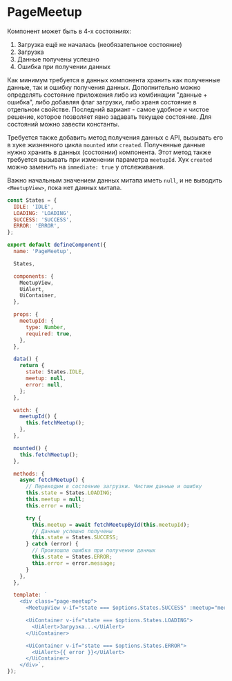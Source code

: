# PageMeetup

Компонент может быть в 4-х состояниях:

1. Загрузка ещё не началась (необязательное состояние)
2. Загрузка
3. Данные получены успешно
4. Ошибка при получении данных

Как минимум требуется в данных компонента хранить как полученные данные, так и ошибку получения данных. Дополнительно
можно определять состояние приложения либо из комбинации "данные + ошибка", либо добавляя флаг загрузки, либо храня
состояние в отдельном свойстве. Последний вариант - самое удобное и чистое решение, которое позволяет явно задавать
текущее состояние. Для состояний можно завести константы.

Требуется также добавить метод получения данных с API, вызывать его в хуке жизненного цикла `mounted` или `created`.
Полученные данные нужно хранить в данных (состоянии) компонента. Этот метод также требуется вызывать при изменении
параметра `meetupId`. Хук `created` можно заменить на `immediate: true` у отслеживания.

Важно начальным значением данных митапа иметь `null`, и не выводить `<MeetupView>`, пока нет данных митапа.

```javascript
const States = {
  IDLE: 'IDLE',
  LOADING: 'LOADING',
  SUCCESS: 'SUCCESS',
  ERROR: 'ERROR',
};

export default defineComponent({
  name: 'PageMeetup',

  States,

  components: {
    MeetupView,
    UiAlert,
    UiContainer,
  },

  props: {
    meetupId: {
      type: Number,
      required: true,
    },
  },

  data() {
    return {
      state: States.IDLE,
      meetup: null,
      error: null,
    };
  },

  watch: {
    meetupId() {
      this.fetchMeetup();
    },
  },

  mounted() {
    this.fetchMeetup();
  },

  methods: {
    async fetchMeetup() {
      // Переходим в состояние загрузки. Чистим данные и ошибку
      this.state = States.LOADING;
      this.meetup = null;
      this.error = null;

      try {
        this.meetup = await fetchMeetupById(this.meetupId);
        // Данные успешно получены
        this.state = States.SUCCESS;
      } catch (error) {
        // Произошла ошибка при получении данных
        this.state = States.ERROR;
        this.error = error.message;
      }
    },
  },

  template: `
    <div class="page-meetup">
      <MeetupView v-if="state === $options.States.SUCCESS" :meetup="meetup" />

      <UiContainer v-if="state === $options.States.LOADING">
        <UiAlert>Загрузка...</UiAlert>
      </UiContainer>

      <UiContainer v-if="state === $options.States.ERROR">
        <UiAlert>{{ error }}</UiAlert>
      </UiContainer>
    </div>`,
});
```
